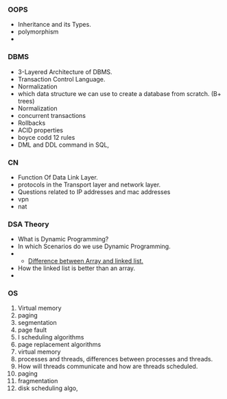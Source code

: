 ### OOPS
- Inheritance and its Types.
- polymorphism
- 

### DBMS
- 3-Layered Architecture of DBMS.
- Transaction Control Language.
- Normalization
- which data structure we can use to create a database from scratch. (B+ trees)
- Normalization
- concurrent transactions
- Rollbacks
- ACID properties
- boyce codd 12 rules
- DML and DDL command in SQL,
### CN
- Function Of Data Link Layer.
- protocols in the Transport layer and network layer.
- Questions related to IP addresses and mac addresses
- vpn
- nat

### DSA Theory
- What is Dynamic Programming?
- In which Scenarios do we use Dynamic Programming.
- - [Difference between Array and linked list.](https://www.geeksforgeeks.org/linked-list-vs-array/)
- How the linked list is better than an array.
- 

### OS
1. Virtual memory
2. paging
3. segmentation
4. page fault
5. I scheduling algorithms
6. page replacement algorithms
7. virtual memory
9. processes and threads, differences between processes and threads.
10. How will threads communicate and how are threads scheduled.
11. paging
12. fragmentation
13. disk scheduling algo,